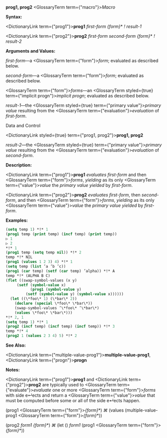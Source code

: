 **prog1, prog2** <GlossaryTerm  term={"macro"}><i>Macro</i></GlossaryTerm> 



**Syntax:** 



<DictionaryLink  term={"prog1"}><b>prog1</b></DictionaryLink> *first-form \{form\}*\* *! result-1* 



<DictionaryLink  term={"prog2"}><b>prog2</b></DictionaryLink> *first-form second-form \{form\}*\* *! result-2* 



**Arguments and Values:** 



*first-form*—a <GlossaryTerm  term={"form"}><i>form</i></GlossaryTerm>; evaluated as described below. 



*second-form*—a <GlossaryTerm  term={"form"}><i>form</i></GlossaryTerm>; evaluated as described below. 



<GlossaryTerm  term={"form"}><i>forms</i></GlossaryTerm>—an <GlossaryTerm styled={true} term={"implicit progn"}><i>implicit progn</i></GlossaryTerm>; evaluated as described below. 



*result-1*—the <GlossaryTerm styled={true} term={"primary value"}><i>primary value</i></GlossaryTerm> resulting from the <GlossaryTerm  term={"evaluation"}><i>evaluation</i></GlossaryTerm> of *first-form*. 



Data and Control 



 



 



<DictionaryLink styled={true} term={"prog1, prog2"}><b>prog1, prog2</b></DictionaryLink> 



*result-2*—the <GlossaryTerm styled={true} term={"primary value"}><i>primary value</i></GlossaryTerm> resulting from the <GlossaryTerm  term={"evaluation"}><i>evaluation</i></GlossaryTerm> of *second-form*. 



**Description:** 



<DictionaryLink  term={"prog1"}><b>prog1</b></DictionaryLink> *evaluates first-form* and then <GlossaryTerm  term={"form"}><i>forms</i></GlossaryTerm>, *yielding* as its only <GlossaryTerm  term={"value"}><i>value</i></GlossaryTerm> the *primary value yielded* by *first-form*. 



<DictionaryLink  term={"prog2"}><b>prog2</b></DictionaryLink> *evaluates first-form*, then *second-form*, and then <GlossaryTerm  term={"form"}><i>forms</i></GlossaryTerm>, *yielding* as its only <GlossaryTerm  term={"value"}><i>value</i></GlossaryTerm> the *primary value yielded* by *first-form*. 



**Examples:**
```lisp
(setq temp 1) *!* 1 
(prog1 temp (print temp) (incf temp) (print temp)) 
▷ 1 
▷ 2 
*!* 1 
(prog1 temp (setq temp nil)) *!* 2 
temp *!* NIL 
(prog1 (values 1 2 3) 4) *!* 1 
(setq temp (list ’a ’b ’c)) 
(prog1 (car temp) (setf (car temp) ’alpha)) *!* A 
temp *!* (ALPHA B C) 
(flet ((swap-symbol-values (x y) 
	 (setf (symbol-value x) 
	       (prog1 (symbol-value y) 
		 (setf (symbol-value y) (symbol-value x)))))) 
  (let ((\*foo\* 1) (\*bar\* 2)) 
    (declare (special \*foo\* \*bar\*)) 
    (swap-symbol-values ’\*foo\* ’\*bar\*) 
    (values \*foo\* \*bar\*))) 
*!* 2, 1 
(setq temp 1) *!* 1 
(prog2 (incf temp) (incf temp) (incf temp)) *!* 3 
temp *!* 4 
(prog2 1 (values 2 3 4) 5) *!* 2 
```
**See Also:** 



<DictionaryLink  term={"multiple-value-prog1"}><b>multiple-value-prog1</b></DictionaryLink>, <DictionaryLink  term={"progn"}><b>progn</b></DictionaryLink> 



**Notes:** 



<DictionaryLink  term={"prog1"}><b>prog1</b></DictionaryLink> and <DictionaryLink  term={"prog2"}><b>prog2</b></DictionaryLink> are typically used to <GlossaryTerm  term={"evaluate"}><i>evaluate</i></GlossaryTerm> one or more <GlossaryTerm  term={"form"}><i>forms</i></GlossaryTerm> with side e↵ects and return a <GlossaryTerm  term={"value"}><i>value</i></GlossaryTerm> that must be computed before some or all of the side e↵ects happen. 



(prog1 <GlossaryTerm  term={"form"}><i>\{form\}</i></GlossaryTerm>\*) *⌘* (values (multiple-value-prog1 <GlossaryTerm  term={"form"}><i>\{form\}</i></GlossaryTerm>\*)) 



(prog2 *form1 \{form\}*\*) *⌘* (let () *form1* (prog1 <GlossaryTerm  term={"form"}><i>\{form\}</i></GlossaryTerm>\*)) 







 



 



